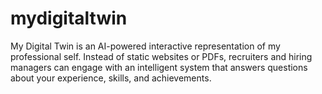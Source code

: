# mydigitaltwin
My Digital Twin is an AI-powered interactive representation of my professional self. Instead of static websites or PDFs, recruiters and hiring managers can engage with an intelligent system that answers questions about your experience, skills, and achievements.
